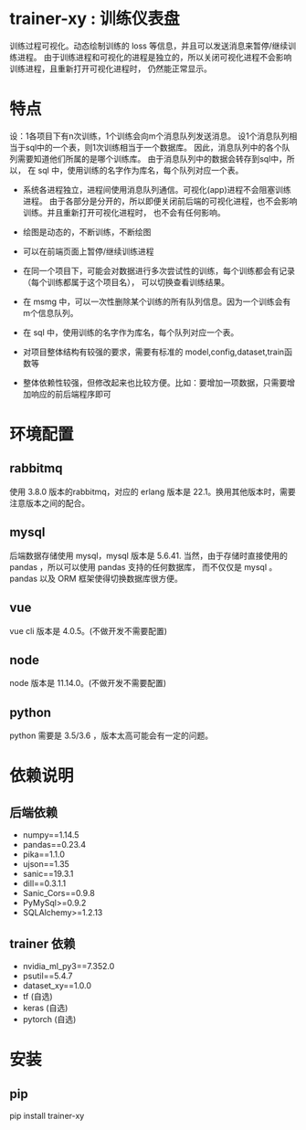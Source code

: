 # trainer-xy : 训练仪表盘


训练过程可视化。动态绘制训练的 loss 等信息，并且可以发送消息来暂停/继续训练进程。
由于训练进程和可视化的进程是独立的，所以关闭可视化进程不会影响训练进程，且重新打开可视化进程时，
仍然能正常显示。


# 特点

设：1各项目下有n次训练，1个训练会向m个消息队列发送消息。
设1个消息队列相当于sql中的一个表，则1次训练相当于一个数据库。
因此，消息队列中的各个队列需要知道他们所属的是哪个训练库。
由于消息队列中的数据会转存到sql中，所以，
在 sql 中，使用训练的名字作为库名，每个队列对应一个表。

* 系统各进程独立，进程间使用消息队列通信。可视化(app)进程不会阻塞训练进程。
由于各部分是分开的，所以即便关闭前后端的可视化进程，也不会影响训练。并且重新打开可视化进程时，
也不会有任何影响。

* 绘图是动态的，不断训练，不断绘图
* 可以在前端页面上暂停/继续训练进程
* 在同一个项目下，可能会对数据进行多次尝试性的训练，每个训练都会有记录（每个训练都属于这个项目名），
可以切换查看训练结果。
* 在 msmg 中，可以一次性删除某个训练的所有队列信息。因为一个训练会有m个信息队列。
* 在 sql 中，使用训练的名字作为库名，每个队列对应一个表。
* 对项目整体结构有较强的要求，需要有标准的 model,config,dataset,train函数等
* 整体依赖性较强，但修改起来也比较方便。比如：要增加一项数据，只需要增加响应的前后端程序即可



# 环境配置
## rabbitmq
使用 3.8.0 版本的rabbitmq，对应的 erlang 版本是 22.1。换用其他版本时，需要注意版本之间的配合。

## mysql
后端数据存储使用 mysql，mysql 版本是 5.6.41. 当然，由于存储时直接使用的 pandas ，所以可以使用 pandas 支持的任何数据库，
而不仅仅是 mysql 。pandas 以及 ORM 框架使得切换数据库很方便。

## vue
vue cli 版本是 4.0.5。(不做开发不需要配置)

## node
node 版本是 11.14.0。(不做开发不需要配置)

## python
python 需要是 3.5/3.6 ，版本太高可能会有一定的问题。


# 依赖说明

## 后端依赖
* numpy==1.14.5
* pandas==0.23.4
* pika==1.1.0
* ujson==1.35
* sanic==19.3.1
* dill==0.3.1.1
* Sanic_Cors==0.9.8
* PyMySql>=0.9.2
* SQLAlchemy>=1.2.13


## trainer 依赖
* nvidia_ml_py3==7.352.0
* psutil==5.4.7
* dataset_xy==1.0.0
* tf (自选)
* keras (自选)
* pytorch (自选)



# 安装

## pip

pip install trainer-xy
